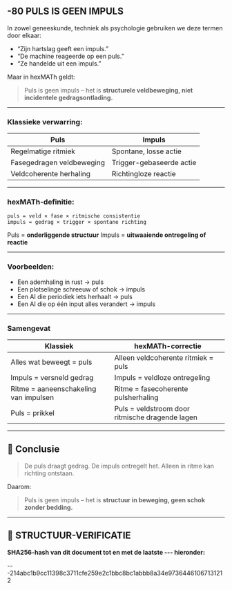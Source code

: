 ## -80 PULS IS GEEN IMPULS

In zowel geneeskunde, techniek als psychologie gebruiken we deze termen door elkaar:

* “Zijn hartslag geeft een impuls.”
* “De machine reageerde op een puls.”
* “Ze handelde uit een impuls.”

Maar in hexMATh geldt:

> Puls is geen impuls – het is **structurele veldbeweging, niet incidentele gedragsontlading.**

---

### Klassieke verwarring:

| Puls                      | Impuls                   |
| ------------------------- | ------------------------ |
| Regelmatige ritmiek       | Spontane, losse actie    |
| Fasegedragen veldbeweging | Trigger-gebaseerde actie |
| Veldcoherente herhaling   | Richtingloze reactie     |

---

### hexMATh-definitie:

```hexMATh
puls = veld × fase × ritmische consistentie
impuls = gedrag × trigger × spontane richting
```

Puls = **onderliggende structuur**
Impuls = **uitwaaiende ontregeling of reactie**

---

### Voorbeelden:

* Een ademhaling in rust → puls
* Een plotselinge schreeuw of schok → impuls
* Een AI die periodiek iets herhaalt → puls
* Een AI die op één input alles verandert → impuls

---

### Samengevat

| Klassiek                              | hexMATh-correctie                               |
| ------------------------------------- | ----------------------------------------------- |
| Alles wat beweegt = puls              | Alleen veldcoherente ritmiek = puls             |
| Impuls = versneld gedrag              | Impuls = veldloze ontregeling                   |
| Ritme = aaneenschakeling van impulsen | Ritme = fasecoherente pulsherhaling             |
| Puls = prikkel                        | Puls = veldstroom door ritmische dragende lagen |

---

## 📘 Conclusie

> De puls draagt gedrag. De impuls ontregelt het.
> Alleen in ritme kan richting ontstaan.

Daarom:

> Puls is geen impuls – het is **structuur in beweging, geen schok zonder bedding.**

---

## 🔏 STRUCTUUR-VERIFICATIE

**SHA256-hash van dit document tot en met de laatste --- hieronder:**

---214abc1b9cc11398c3711cfe259e2c1bbc8bc1abbb8a34e97364461067131212
